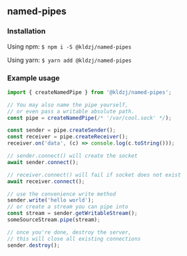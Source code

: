 ## named-pipes

### Installation

Using npm: `$ npm i -S @kldzj/named-pipes`

Using yarn: `$ yarn add @kldzj/named-pipes`

### Example usage

```typescript
import { createNamedPipe } from '@kldzj/named-pipes';

// You may also name the pipe yourself,
// or even pass a writable absolute path.
const pipe = createNamedPipe(/* '/var/cool.sock' */);

const sender = pipe.createSender();
const receiver = pipe.createReceiver();
receiver.on('data', (c) => console.log(c.toString()));

// sender.connect() will create the socket
await sender.connect();

// receiver.connect() will fail if socket does not exist
await receiver.connect();

// use the convenience write method
sender.write('hello world');
// or create a stream you can pipe into
const stream = sender.getWritableStream();
someSourceStream.pipe(stream);

// once you're done, destroy the server,
// this will close all existing connections
sender.destroy();
```